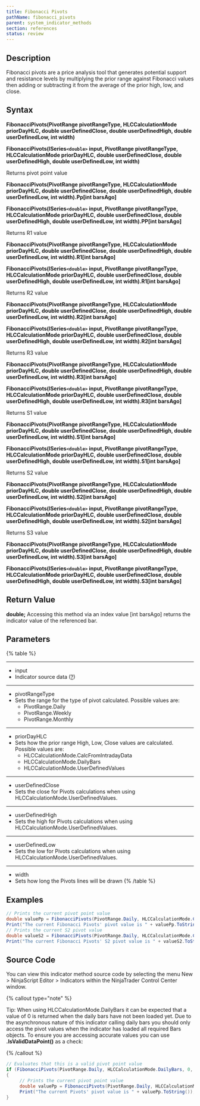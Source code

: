 ```yaml
---
title: Fibonacci Pivots
pathName: fibonacci_pivots
parent: system_indicator_methods
section: references
status: review
---
```


## Description

Fibonacci pivots are a price analysis tool that generates potential support and resistance levels by multiplying the prior range against Fibonacci values then adding or subtracting it from the average of the prior high, low, and close.

## Syntax

**FibonacciPivots(PivotRange pivotRangeType, HLCCalculationMode priorDayHLC, double userDefinedClose, double userDefinedHigh, double userDefinedLow, int width)**  

**FibonacciPivots(ISeries`<double>` input, PivotRange pivotRangeType, HLCCalculationMode priorDayHLC, double userDefinedClose, double userDefinedHigh, double userDefinedLow, int width)**

Returns pivot point value  

**FibonacciPivots(PivotRange pivotRangeType, HLCCalculationMode priorDayHLC, double userDefinedClose, double userDefinedHigh, double userDefinedLow, int width).Pp[int barsAgo]**  

**FibonacciPivots(ISeries`<double>` input, PivotRange pivotRangeType, HLCCalculationMode priorDayHLC, double userDefinedClose, double userDefinedHigh, double userDefinedLow, int width).PP[int barsAgo]**

Returns R1 value  

**FibonacciPivots(PivotRange pivotRangeType, HLCCalculationMode priorDayHLC, double userDefinedClose, double userDefinedHigh, double userDefinedLow, int width).R1[int barsAgo]**  

**FibonacciPivots(ISeries`<double>` input, PivotRange pivotRangeType, HLCCalculationMode priorDayHLC, double userDefinedClose, double userDefinedHigh, double userDefinedLow, int width).R1[int barsAgo]**

Returns R2 value  

**FibonacciPivots(PivotRange pivotRangeType, HLCCalculationMode priorDayHLC, double userDefinedClose, double userDefinedHigh, double userDefinedLow, int width).R2[int barsAgo]**  

**FibonacciPivots(ISeries`<double>` input, PivotRange pivotRangeType, HLCCalculationMode priorDayHLC, double userDefinedClose, double userDefinedHigh, double userDefinedLow, int width).R2[int barsAgo]**

Returns R3 value  

**FibonacciPivots(PivotRange pivotRangeType, HLCCalculationMode priorDayHLC, double userDefinedClose, double userDefinedHigh, double userDefinedLow, int width).R3[int barsAgo]**  

**FibonacciPivots(ISeries`<double>` input, PivotRange pivotRangeType, HLCCalculationMode priorDayHLC, double userDefinedClose, double userDefinedHigh, double userDefinedLow, int width).R3[int barsAgo]**

Returns S1 value  

**FibonacciPivots(PivotRange pivotRangeType, HLCCalculationMode priorDayHLC, double userDefinedClose, double userDefinedHigh, double userDefinedLow, int width).S1[int barsAgo]**  

**FibonacciPivots(ISeries`<double>` input, PivotRange pivotRangeType, HLCCalculationMode priorDayHLC, double userDefinedClose, double userDefinedHigh, double userDefinedLow, int width).S1[int barsAgo]**

Returns S2 value  

**FibonacciPivots(PivotRange pivotRangeType, HLCCalculationMode priorDayHLC, double userDefinedClose, double userDefinedHigh, double userDefinedLow, int width).S2[int barsAgo]**  

**FibonacciPivots(ISeries`<double>` input, PivotRange pivotRangeType, HLCCalculationMode priorDayHLC, double userDefinedClose, double userDefinedHigh, double userDefinedLow, int width).S2[int barsAgo]**

Returns S3 value  

**FibonacciPivots(PivotRange pivotRangeType, HLCCalculationMode priorDayHLC, double userDefinedClose, double userDefinedHigh, double userDefinedLow, int width).S3[int barsAgo]**  

**FibonacciPivots(ISeries`<double>` input, PivotRange pivotRangeType, HLCCalculationMode priorDayHLC, double userDefinedClose, double userDefinedHigh, double userDefinedLow, int width).S3[int barsAgo]**

## Return Value

**double;** Accessing this method via an index value [int barsAgo] returns the indicator value of the referenced bar.

## Parameters

{% table %}

---

* input
* Indicator source data ([?](valid_input_data_for_indicator.md))

---

* pivotRangeType
* Sets the range for the type of pivot calculated. Possible values are:  
  * PivotRange.Daily  
  * PivotRange.Weekly  
  * PivotRange.Monthly

---

* priorDayHLC
* Sets how the prior range High, Low, Close values are calculated. Possible values are:  
  * HLCCalculationMode.CalcFromIntradayData  
  * HLCCalculationMode.DailyBars  
  * HLCCalculationMode.UserDefinedValues

---

* userDefinedClose
* Sets the close for Pivots calculations when using HLCCalculationMode.UserDefinedValues.

---

* userDefinedHigh
* Sets the high for Pivots calculations when using HLCCalculationMode.UserDefinedValues.

---

* userDefinedLow
* Sets the low for Pivots calculations when using HLCCalculationMode.UserDefinedValues.

---

* width
* Sets how long the Pivots lines will be drawn
{% /table %}

## Examples

```csharp
// Prints the current pivot point value  
double valuePp = FibonacciPivots(PivotRange.Daily, HLCCalculationMode.CalcFromIntradayData, 0, 0, 0, 20).Pp[0];  
Print("The current Fibonacci Pivots' pivot value is " + valuePp.ToString());  
// Prints the current S2 pivot value  
double valueS2 = FibonacciPivots(PivotRange.Daily, HLCCalculationMode.CalcFromIntradayData, 0, 0, 0, 20).S2[0];  
Print("The current Fibonacci Pivots' S2 pivot value is " + valueS2.ToString());
```

## Source Code

You can view this indicator method source code by selecting the menu New > NinjaScript Editor > Indicators within the NinjaTrader Control Center window.

{% callout type="note" %}

Tip: When using HLCCalculationMode.DailyBars it can be expected that a value of 0 is returned when the daily bars have not been loaded yet. Due to the asynchronous nature of this indicator calling daily bars you should only access the pivot values when the indicator has loaded all required Bars objects. To ensure you are accessing accurate values you can use **.IsValidDataPoint()** as a check:

{% /callout %}

```csharp
// Evaluates that this is a valid pivot point value  
if (FibonacciPivots(PivotRange.Daily, HLCCalculationMode.DailyBars, 0, 0, 0, 20).Pp.IsValidDataPoint(0))  
{  
     // Prints the current pivot point value  
     double valuePp = FibonacciPivots(PivotRange.Daily, HLCCalculationMode.DailyBars, 0, 0, 0, 20).Pp[0];  
     Print("The current Pivots' pivot value is " + valuePp.ToString());  
}  
```
